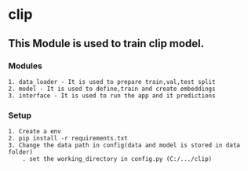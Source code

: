 # clip

## This Module is used to train clip model. 

### Modules
    1. data_loader - It is used to prepare train,val,test split
    2. model - It is used to define,train and create embeddings
    3. interface - It is used to run the app and it predictions

### Setup
    1. Create a env
    2. pip install -r requirements.txt
    3. Change the data path in config(data and model is stored in data folder)
        . set the working_directory in config.py (C:/.../clip)
    

